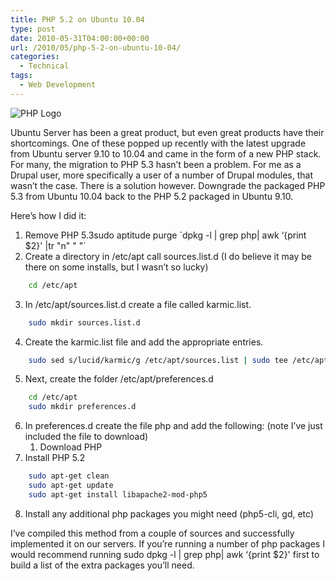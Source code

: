 ```yaml
---
title: PHP 5.2 on Ubuntu 10.04
type: post
date: 2010-05-31T04:00:00+00:00
url: /2010/05/php-5-2-on-ubuntu-10-04/
categories:
  - Technical
tags:
  - Web Development
---
```


![PHP Logo](/images/2010/05/PHP-Logo-225x118-1.png)

Ubuntu Server has been a great product, but even great products have their shortcomings. One of these popped up recently with the latest upgrade from Ubuntu server 9.10 to 10.04 and came in the form of a new PHP stack. For many, the migration to PHP 5.3 hasn’t been a problem. For me as a Drupal user, more specifically a user of a number of Drupal modules, that wasn’t the case. There is a solution however. Downgrade the packaged PHP 5.3 from Ubuntu 10.04 back to the PHP 5.2 packaged in Ubuntu 9.10.

Here’s how I did it:

1.  Remove PHP 5.3sudo aptitude purge \`dpkg -l | grep php| awk ‘{print $2}' |tr "n" " "\`
2.  Create a directory in /etc/apt call sources.list.d (I do believe it may be there on some installs, but I wasn’t so lucky)
``` bash
    cd /etc/apt
```
3.  In /etc/apt/sources.list.d create a file called karmic.list.
``` bash
    sudo mkdir sources.list.d
```
4.  Create the karmic.list file and add the appropriate entries.
``` bash
    sudo sed s/lucid/karmic/g /etc/apt/sources.list | sudo tee /etc/apt/sources.list.d/karmic.list
```
5.  Next, create the folder /etc/apt/preferences.d
``` bash
    cd /etc/apt
    sudo mkdir preferences.d
```
6.  In preferences.d create the file php and add the following: (note I’ve just included the file to download)
    1.  Download PHP
7.  Install PHP 5.2
``` bash
    sudo apt-get clean
    sudo apt-get update
    sudo apt-get install libapache2-mod-php5
```
8.  Install any additional php packages you might need (php5-cli, gd, etc)

I’ve compiled this method from a couple of sources and successfully implemented it on our servers. If you’re running a number of php packages I would recommend running sudo dpkg -l | grep php| awk &#8216;{print $2}' first to build a list of the extra packages you’ll need.